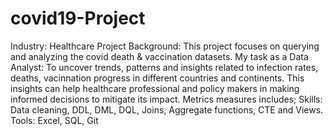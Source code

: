 # covid19-Project
Industry: Healthcare
Project Background: This project focuses on querying and analyzing the covid death & vaccination datasets.
My task as a Data Analyst: To uncover trends, patterns and insights related to infection rates, deaths, vacinnation progress in different countries and continents. This insights can help healthcare professional and policy makers in making informed decisions to mitigate its impact. Metrics measures includes;
Skills: Data cleaning, DDL, DML, DQL, Joins, Aggregate functions, CTE and Views.
Tools: Excel, SQL, Git
